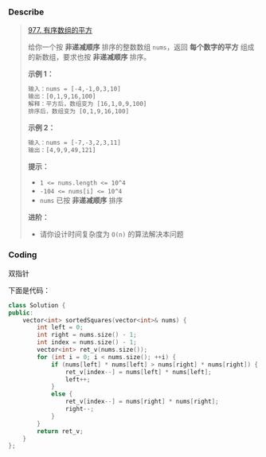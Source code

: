 ### Describe

> [977. 有序数组的平方](https://leetcode.cn/problems/squares-of-a-sorted-array/)
>
> 
>
> 给你一个按 **非递减顺序** 排序的整数数组 `nums`，返回 **每个数字的平方** 组成的新数组，要求也按 **非递减顺序** 排序。
>
> **示例 1：**
>
> ```txt
> 输入：nums = [-4,-1,0,3,10]
> 输出：[0,1,9,16,100]
> 解释：平方后，数组变为 [16,1,0,9,100]
> 排序后，数组变为 [0,1,9,16,100]
> ```
>
> **示例 2：**
>
> ```txt
> 输入：nums = [-7,-3,2,3,11]
> 输出：[4,9,9,49,121]
> ```
>
> 
>
> **提示：**
>
> - `1 <= nums.length <= 10^4`
> - `-104 <= nums[i] <= 10^4`
> - `nums` 已按 **非递减顺序** 排序
>
> 
>
> **进阶：**
>
> - 请你设计时间复杂度为 `O(n)` 的算法解决本问题

### Coding

双指针

下面是代码：

```cpp
class Solution {
public:
    vector<int> sortedSquares(vector<int>& nums) {
        int left = 0;
        int right = nums.size() - 1;
        int index = nums.size() - 1;
        vector<int> ret_v(nums.size());
        for (int i = 0; i < nums.size(); ++i) {
            if (nums[left] * nums[left] > nums[right] * nums[right]) {
                ret_v[index--] = nums[left] * nums[left];
                left++; 
            }
            else {
                ret_v[index--] = nums[right] * nums[right];
                right--;
            }
        }
        return ret_v; 
    }
};
```

